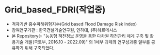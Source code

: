 # Grid_based_FDRI(작업중)

* 격자기반 홍수피해위험지수(Grid based Flood Damage Risk Index)
* 참여연구기관 : 한국건설기술연구원, 인하대, (주)헤르메시스 
* 본 Repository는 "능동형 하천정보 운영을 통한 다차원 하천관리 체계 구축 및 활용기술 개발(국토부, 2016.10 - 2022.09)" 의 1세부 과제의 연구성과중 일부를 공유하기 위해 구축되었다.

